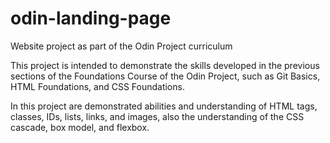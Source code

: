 # odin-landing-page
Website project as part of the Odin Project curriculum

This project is intended to demonstrate the skills developed in the previous sections of the Foundations Course of the Odin Project, such as Git Basics, HTML Foundations, and CSS Foundations.

In this project are demonstrated abilities and understanding of HTML tags, classes, IDs, lists, links, and images, also the understanding of the CSS cascade, box model, and flexbox.